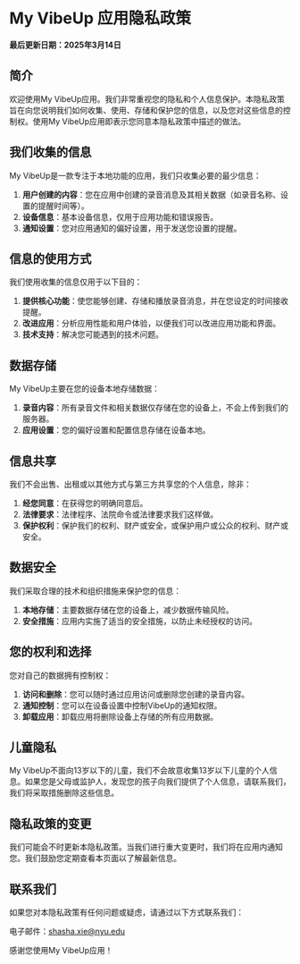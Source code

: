 # My VibeUp 应用隐私政策

**最后更新日期：2025年3月14日**

## 简介

欢迎使用My VibeUp应用。我们非常重视您的隐私和个人信息保护。本隐私政策旨在向您说明我们如何收集、使用、存储和保护您的信息，以及您对这些信息的控制权。使用My VibeUp应用即表示您同意本隐私政策中描述的做法。

## 我们收集的信息

My VibeUp是一款专注于本地功能的应用，我们只收集必要的最少信息：

1. **用户创建的内容**：您在应用中创建的录音消息及其相关数据（如录音名称、设置的提醒时间等）。
2. **设备信息**：基本设备信息，仅用于应用功能和错误报告。
3. **通知设置**：您对应用通知的偏好设置，用于发送您设置的提醒。

## 信息的使用方式

我们使用收集的信息仅用于以下目的：

1. **提供核心功能**：使您能够创建、存储和播放录音消息，并在您设定的时间接收提醒。
2. **改进应用**：分析应用性能和用户体验，以便我们可以改进应用功能和界面。
3. **技术支持**：解决您可能遇到的技术问题。

## 数据存储

My VibeUp主要在您的设备本地存储数据：

1. **录音内容**：所有录音文件和相关数据仅存储在您的设备上，不会上传到我们的服务器。
2. **应用设置**：您的偏好设置和配置信息存储在设备本地。

## 信息共享

我们不会出售、出租或以其他方式与第三方共享您的个人信息，除非：

1. **经您同意**：在获得您的明确同意后。
2. **法律要求**：法律程序、法院命令或法律要求我们这样做。
3. **保护权利**：保护我们的权利、财产或安全，或保护用户或公众的权利、财产或安全。

## 数据安全

我们采取合理的技术和组织措施来保护您的信息：

1. **本地存储**：主要数据存储在您的设备上，减少数据传输风险。
2. **安全措施**：应用内实施了适当的安全措施，以防止未经授权的访问。

## 您的权利和选择

您对自己的数据拥有控制权：

1. **访问和删除**：您可以随时通过应用访问或删除您创建的录音内容。
2. **通知控制**：您可以在设备设置中控制VibeUp的通知权限。
3. **卸载应用**：卸载应用将删除设备上存储的所有应用数据。

## 儿童隐私

My VibeUp不面向13岁以下的儿童，我们不会故意收集13岁以下儿童的个人信息。如果您是父母或监护人，发现您的孩子向我们提供了个人信息，请联系我们，我们将采取措施删除这些信息。

## 隐私政策的变更

我们可能会不时更新本隐私政策。当我们进行重大变更时，我们将在应用内通知您。我们鼓励您定期查看本页面以了解最新信息。

## 联系我们

如果您对本隐私政策有任何问题或疑虑，请通过以下方式联系我们：

电子邮件：shasha.xie@nyu.edu

感谢您使用My VibeUp应用！

